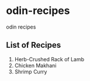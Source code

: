 # odin-recipes
odin recipes

## List of Recipes 
1. Herb-Crushed Rack of Lamb
2. Chicken Makhani
3. Shrimp Curry